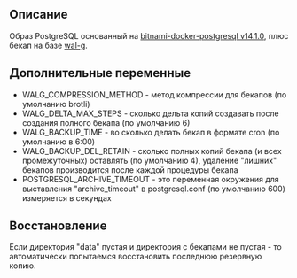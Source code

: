 ## Описание

Образ PostgreSQL основанный на [bitnami-docker-postgresql v14.1.0](https://github.com/bitnami/bitnami-docker-postgresql), плюс бекап на базе [wal-g](https://github.com/wal-g/wal-g).

## Дополнительные переменные

- WALG_COMPRESSION_METHOD - метод компрессии для бекапов (по умолчанию brotli)
- WALG_DELTA_MAX_STEPS - сколько дельта копий создавать после создания полного бекапа (по умолчанию 6)
- WALG_BACKUP_TIME - во сколько делать бекап в формате cron (по умолчанию в 6:00)
- WALG_BACKUP_DEL_RETAIN - сколько полных копий бекапа (и всех промежуточных) оставлять (по умолчанию 4), удаление "лишних" бекапов производится после каждой процедуры бекапа
- POSTGRESQL_ARCHIVE_TIMEOUT - это переменная окружения для выставления "archive_timeout" в postgresql.conf (по умолчанию 600) измеряется в секундах

## Восстановление

Если директория "data" пустая и директория с бекапами не пустая - то автоматически попытаемся восстановить последнюю резервную копию.
